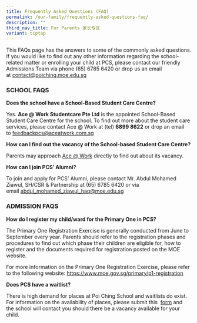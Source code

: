 ```yaml
---
title: Frequently Asked Questions (FAQ)
permalink: /our-family/frequently-asked-questions-faq/
description: ""
third_nav_title: For Parents 家长专区
variant: tiptap
---
```

<p>This FAQs page has the answers to some of the commonly asked questions.
If you would like to find out any other information regarding the school-related
matter or enrolling your child at PCS, please contact our friendly Admissions
Team via phone (65) 6785 6420 or drop us an email at&nbsp;<a href="mailto:contact@poiching.moe.edu.sg" rel="noopener noreferrer nofollow" target="_blank">contact@poiching.moe.edu.sg</a>
</p>
<h3>SCHOOL FAQS</h3>
<p><strong>Does the school have a School-Based Student Care Centre?</strong>
</p>
<p>Yes. <strong>Ace @ Work Studentcare Pte Ltd</strong> is the appointed School-Based
Student Care Centre for the school. To find out more about the student
care services, please contact Ace @ Work at (tel) <strong>6899 8622</strong> or
drop an email to&nbsp;<a href="mailto:feedbackpcs@aceatwork.com.sg" rel="noopener noreferrer nofollow" target="_blank">feedbackpcs@aceatwork.com.sg</a>
</p>
<p><strong>How can I find out the vacancy of the School-based Student Care Centre?</strong>
</p>
<p>Parents may approach&nbsp;<a href="mailto:feedbackpcs@aceatwork.com.sg" rel="noopener noreferrer nofollow" target="_blank">Ace @ Work</a>&nbsp;directly
to find out about its vacancy.</p>
<p><strong>How can I join PCS’ Alumni?</strong>
</p>
<p>To join and apply for PCS’ Alumni, please contact Mr. Abdul Mohamed Ziawul,
SH/CSR &amp; Partnership at (65) 6785 6420 or via email&nbsp;<a href="mailto:abdul_mohamed_ziawul_haq@moe.edu.sg" rel="noopener noreferrer nofollow" target="_blank">abdul_mohamed_ziawul_haq@moe.edu.sg</a>
</p>
<h3>ADMISSION FAQS</h3>
<p><strong>How do I register my child/ward for the Primary One in PCS?</strong>
</p>
<p>The Primary One Registration Exercise is generally conducted from June
to September every year. Parents should refer to the registration phases
and procedures to find out which phase their children are eligible for,
how to register and the documents required for registration posted on the
MOE website.</p>
<p>For more information on the Primary One Registration Exercise, please
refer to the following website:&nbsp;<a href="https://www.moe.gov.sg/primary/p1-registration" rel="noopener noreferrer nofollow" target="_blank">https://www.moe.gov.sg/primary/p1-registration</a>
</p>
<p><strong>Does PCS have a waitlist?</strong>
</p>
<p>There is high demand for places at Poi Ching School and waitlists do exist.
For information on the availability of places, please submit this&nbsp;
<a href="https://form.gov.sg/673550f52196d3852439e91b" rel="noopener noreferrer nofollow" target="_blank">form</a>&nbsp;and the school will contact you should there be a vacancy
available for your child.</p>